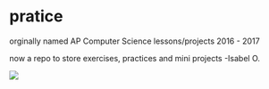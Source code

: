 # pratice 
orginally named AP Computer Science lessons/projects 2016 - 2017

now a repo to store exercises, practices and mini projects 
-Isabel O.

![](https://www.clipartsgram.com/image/1881800057-computer03clipartfree.png)
